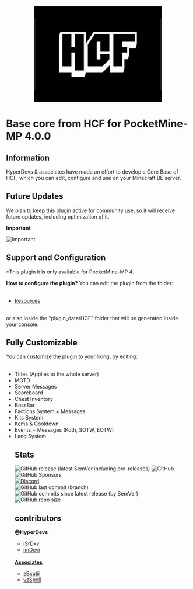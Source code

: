<!--
<p align="center">
  <img src="resources/images/icon.png" /><br>
  <b>Base core from HCF for PocketMine-MP 4.0.0</b>
</p>

<p align="center">
<img alt="GitHub commit checks state" src="https://img.shields.io/github/checks-status/iSrDxv/HCF/main?style=for-the-badge"><br>
<!--<img alt="GitHub release (latest SemVer including pre-releases)" src="https://img.shields.io/github/v/release/iSrDxv/HCF?display_name=tag&include_prereleases&sort=semver&style=for-the-badge"
<img alt="GitHub" src="https://img.shields.io/github/license/iSrDxv/HCF?style=for-the-badge"><br>
<img alt="GitHub Sponsors" src="https://img.shields.io/github/sponsors/iSrDxv?logo=github&style=for-the-badge"><br>
<a href="https://discord.gg/VPb6fBczp9"><img src="https://img.shields.io/discord/936725661945573426?label=discord&logo=discord&style=for-the-badge" alt="Discord"></a><br>
<img alt="GitHub last commit (branch)" src="https://img.shields.io/github/last-commit/iSrDxv/HCF/main?style=for-the-badge"><br>
<img alt="GitHub commits since latest release (by SemVer)" src="https://img.shields.io/github/commits-since/iSrDxv/HCF/latest/main?sort=semver&style=for-the-badge"><br>
<img alt="GitHub repo size" src="https://img.shields.io/github/repo-size/iSrDxv/HCF?style=for-the-badge">
</p>

# Starting
- [Documentation](https://github.com/iSrDxv/HCF/wiki)
- [Discord](https://discord.gg/VPb6fBczp9)
-->
<p align="center">
  <img src="resources/images/icon.png" /><br>
  <h1>Base core from HCF for PocketMine-MP 4.0.0</h1>
</p>

## Information
HyperDevs & associates have made an effort to develop a Core Base of HCF, which you can edit, configure and use on your Minecraft BE server.

## Future Updates
We plan to keep this plugin active for community use, so it will receive future updates, including optimization of it.

<b>Important</b><br>

![Important](https://img.shields.io/badge/Review%20the%20area%20of%20issues%20to%20stay%20informed-FB503B?style=for-the-badge&logo=important&logoColor=black)

## Support and Configuration

*This plugin it is only available for PocketMine-MP 4.
</hr>
<b>How to configure the plugin?</b>
You can edit the plugin from the folder:
<ul>
<br>
<li><a href="https://github.com/iSrDxv/HCF/tree/main/resources">Resources</a></li>
</ul><br>
or also inside the "plugin_data/HCF" folder that will be generated inside your console.<br>

## Fully Customizable
You can customize the plugin to your liking, by editing:
<ul>
<br>
<li>Titles (Applies to the whole server)</li>
<li>MOTD</li>
<li>Server Messages</li>
<li>Scoreboard</li>
<li>Chest Inventory</li>
<li>BossBar</li>
<li>Factions System + Messages</li>
<li>Kits System</li>
<li>Items & Cooldown</li>
<li>Events + Messages (Koth, SOTW, EOTW)</li>
<li>Lang System</li>

## Stats
<img alt="GitHub release (latest SemVer including pre-releases)" src="https://img.shields.io/github/v/release/iSrDxv/HCF?display_name=tag&include_prereleases&sort=semver&style=for-the-badge">
<img alt="GitHub" src="https://img.shields.io/github/license/iSrDxv/HCF?style=for-the-badge"><br>
<img alt="GitHub Sponsors" src="https://img.shields.io/github/sponsors/iSrDxv?logo=github&style=for-the-badge"><br>
<a href="https://discord.gg/VPb6fBczp9"><img src="https://img.shields.io/discord/936725661945573426?label=discord&logo=discord&style=for-the-badge" alt="Discord"></a><br>
<img alt="GitHub last commit (branch)" src="https://img.shields.io/github/last-commit/iSrDxv/HCF/main?style=for-the-badge"><br>
<img alt="GitHub commits since latest release (by SemVer)" src="https://img.shields.io/github/commits-since/iSrDxv/HCF/latest/main?sort=semver&style=for-the-badge"><br>
<img alt="GitHub repo size" src="https://img.shields.io/github/repo-size/iSrDxv/HCF?style=for-the-badge">

## contributors

<b>@HyperDevs</b>
<ul>
<li><a href="https://github.com/iSrDxv">iSrDxv</li>
<li><a href="https://github.com/iDev90G">imDevi</li>
</ul><br>
<b>Associates</b>
<ul>
<li><a href="https://github.com/zBxutii">zBxutii</li>
<li><a href="https://github.com/vzSpell">vzSpell</li>
</ul>